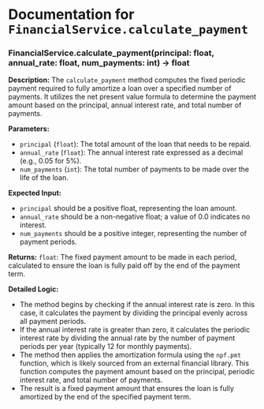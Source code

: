 # Documentation for `FinancialService.calculate_payment`

### FinancialService.calculate_payment(principal: float, annual_rate: float, num_payments: int) -> float

**Description:**
The `calculate_payment` method computes the fixed periodic payment required to fully amortize a loan over a specified number of payments. It utilizes the net present value formula to determine the payment amount based on the principal, annual interest rate, and total number of payments.

**Parameters:**
- `principal` (`float`): The total amount of the loan that needs to be repaid.
- `annual_rate` (`float`): The annual interest rate expressed as a decimal (e.g., 0.05 for 5%).
- `num_payments` (`int`): The total number of payments to be made over the life of the loan.

**Expected Input:**
- `principal` should be a positive float, representing the loan amount.
- `annual_rate` should be a non-negative float; a value of 0.0 indicates no interest.
- `num_payments` should be a positive integer, representing the number of payment periods.

**Returns:**
`float`: The fixed payment amount to be made in each period, calculated to ensure the loan is fully paid off by the end of the payment term.

**Detailed Logic:**
- The method begins by checking if the annual interest rate is zero. In this case, it calculates the payment by dividing the principal evenly across all payment periods.
- If the annual interest rate is greater than zero, it calculates the periodic interest rate by dividing the annual rate by the number of payment periods per year (typically 12 for monthly payments).
- The method then applies the amortization formula using the `npf.pmt` function, which is likely sourced from an external financial library. This function computes the payment amount based on the principal, periodic interest rate, and total number of payments.
- The result is a fixed payment amount that ensures the loan is fully amortized by the end of the specified payment term.
